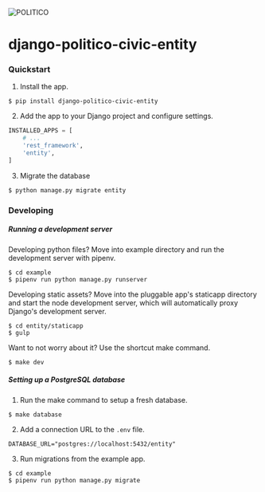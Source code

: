 ![POLITICO](https://rawgithub.com/The-Politico/src/master/images/logo/badge.png)

# django-politico-civic-entity

### Quickstart

1. Install the app.

  ```
  $ pip install django-politico-civic-entity
  ```

2. Add the app to your Django project and configure settings.

  ```python
  INSTALLED_APPS = [
      # ...
      'rest_framework',
      'entity',
  ]
  ```

3. Migrate the database

  ```
  $ python manage.py migrate entity
  ```


### Developing

##### Running a development server

Developing python files? Move into example directory and run the development server with pipenv.

  ```
  $ cd example
  $ pipenv run python manage.py runserver
  ```

Developing static assets? Move into the pluggable app's staticapp directory and start the node development server, which will automatically proxy Django's development server.

  ```
  $ cd entity/staticapp
  $ gulp
  ```

Want to not worry about it? Use the shortcut make command.

  ```
  $ make dev
  ```

##### Setting up a PostgreSQL database

1. Run the make command to setup a fresh database.

  ```
  $ make database
  ```

2. Add a connection URL to the `.env` file.

  ```
  DATABASE_URL="postgres://localhost:5432/entity"
  ```

3. Run migrations from the example app.

  ```
  $ cd example
  $ pipenv run python manage.py migrate
  ```
